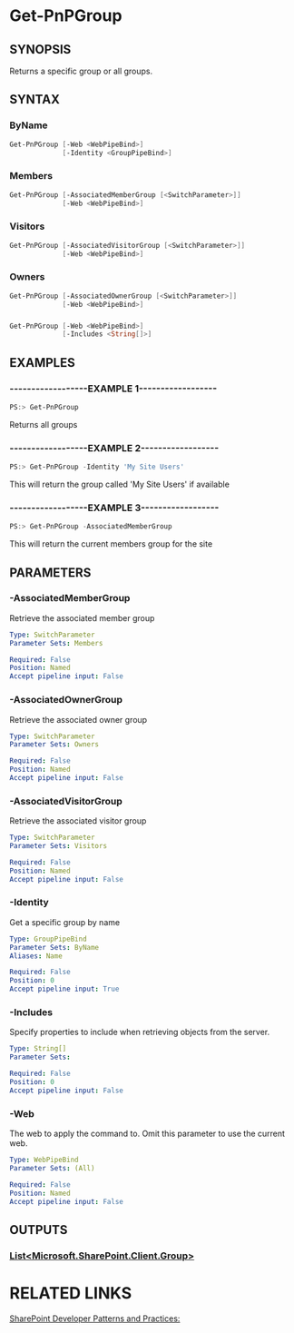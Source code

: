 # Get-PnPGroup

## SYNOPSIS
Returns a specific group or all groups.

## SYNTAX 

### ByName
```powershell
Get-PnPGroup [-Web <WebPipeBind>]
             [-Identity <GroupPipeBind>]
```


### Members
```powershell
Get-PnPGroup [-AssociatedMemberGroup [<SwitchParameter>]]
             [-Web <WebPipeBind>]
```


### Visitors
```powershell
Get-PnPGroup [-AssociatedVisitorGroup [<SwitchParameter>]]
             [-Web <WebPipeBind>]
```


### Owners
```powershell
Get-PnPGroup [-AssociatedOwnerGroup [<SwitchParameter>]]
             [-Web <WebPipeBind>]
```


### 
```powershell
Get-PnPGroup [-Web <WebPipeBind>]
             [-Includes <String[]>]
```


## EXAMPLES

### ------------------EXAMPLE 1------------------
```powershell
PS:> Get-PnPGroup
```

Returns all groups

### ------------------EXAMPLE 2------------------
```powershell
PS:> Get-PnPGroup -Identity 'My Site Users'
```

This will return the group called 'My Site Users' if available

### ------------------EXAMPLE 3------------------
```powershell
PS:> Get-PnPGroup -AssociatedMemberGroup
```

This will return the current members group for the site

## PARAMETERS

### -AssociatedMemberGroup
Retrieve the associated member group

```yaml
Type: SwitchParameter
Parameter Sets: Members

Required: False
Position: Named
Accept pipeline input: False
```

### -AssociatedOwnerGroup
Retrieve the associated owner group

```yaml
Type: SwitchParameter
Parameter Sets: Owners

Required: False
Position: Named
Accept pipeline input: False
```

### -AssociatedVisitorGroup
Retrieve the associated visitor group

```yaml
Type: SwitchParameter
Parameter Sets: Visitors

Required: False
Position: Named
Accept pipeline input: False
```

### -Identity
Get a specific group by name

```yaml
Type: GroupPipeBind
Parameter Sets: ByName
Aliases: Name

Required: False
Position: 0
Accept pipeline input: True
```

### -Includes
Specify properties to include when retrieving objects from the server.

```yaml
Type: String[]
Parameter Sets: 

Required: False
Position: 0
Accept pipeline input: False
```

### -Web
The web to apply the command to. Omit this parameter to use the current web.

```yaml
Type: WebPipeBind
Parameter Sets: (All)

Required: False
Position: Named
Accept pipeline input: False
```

## OUTPUTS

### [List<Microsoft.SharePoint.Client.Group>](https://msdn.microsoft.com/en-us/library/microsoft.sharepoint.client.group.aspx)

# RELATED LINKS

[SharePoint Developer Patterns and Practices:](http://aka.ms/sppnp)
